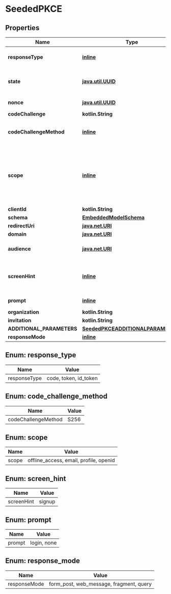 
# SeededPKCE

## Properties
Name | Type | Description | Notes
------------ | ------------- | ------------- | -------------
**responseType** | [**inline**](#ResponseType) | Indicates to Auth0 which OAuth 2.0 Flow you want to perform. Use code for Authorization Code Grant (PKCE) Flow. | 
**state** | [**java.util.UUID**](java.util.UUID) | An opaque value the clients adds to the initial request that Auth0 includes when redirecting the back to the client. This value must be used by the client to prevent CSRF attacks. | 
**nonce** | [**java.util.UUID**](java.util.UUID) | A local key that is held as the comparator to state, thus they should be the same. | 
**codeChallenge** | **kotlin.String** | Generated challenge from the code_verifier. | 
**codeChallengeMethod** | [**inline**](#CodeChallengeMethod) | Method used to generate the challenge. The PKCE spec defines two methods, S256 and plain, however, Auth0 supports only S256 since the latter is discouraged. | 
**scope** | [**inline**](#kotlin.collections.List&lt;Scope&gt;) | The scopes which you want to request authorization for. These must be separated by a space. You can request any of the standard OpenID Connect (OIDC) scopes about users, such as profile and email, custom claims that must conform to a namespaced format, or any scopes supported by the target API (for example, read:contacts). Include offline_access to get a Refresh Token. | 
**clientId** | **kotlin.String** | Your application&#39;s Client ID. | 
**schema** | [**EmbeddedModelSchema**](EmbeddedModelSchema) |  |  [optional]
**redirectUri** | [**java.net.URI**](java.net.URI) | http://localhost:8080/authentication/response |  [optional]
**domain** | [**java.net.URI**](java.net.URI) | https://auth.pieces.services/authorize |  [optional]
**audience** | [**java.net.URI**](java.net.URI) | The unique identifier of the target API you want to access. i.e. https://pieces.us.auth0.com/api/v2/ |  [optional]
**screenHint** | [**inline**](#ScreenHint) | Provides a hint to Auth0 as to what flow should be displayed. The default behavior is to show a login page but you can override this by passing &#39;signup&#39; to show the signup page instead. |  [optional]
**prompt** | [**inline**](#Prompt) |  To initiate a silent authentication request, use prompt&#x3D;none (see Remarks for more info). |  [optional]
**organization** | **kotlin.String** |  |  [optional]
**invitation** | **kotlin.String** |  |  [optional]
**ADDITIONAL_PARAMETERS** | [**SeededPKCEADDITIONALPARAMETERS**](SeededPKCEADDITIONALPARAMETERS) |  |  [optional]
**responseMode** | [**inline**](#ResponseMode) |  |  [optional]


<a id="ResponseType"></a>
## Enum: response_type
Name | Value
---- | -----
responseType | code, token, id_token


<a id="CodeChallengeMethod"></a>
## Enum: code_challenge_method
Name | Value
---- | -----
codeChallengeMethod | S256


<a id="kotlin.collections.List<Scope>"></a>
## Enum: scope
Name | Value
---- | -----
scope | offline_access, email, profile, openid


<a id="ScreenHint"></a>
## Enum: screen_hint
Name | Value
---- | -----
screenHint | signup


<a id="Prompt"></a>
## Enum: prompt
Name | Value
---- | -----
prompt | login, none


<a id="ResponseMode"></a>
## Enum: response_mode
Name | Value
---- | -----
responseMode | form_post, web_message, fragment, query



